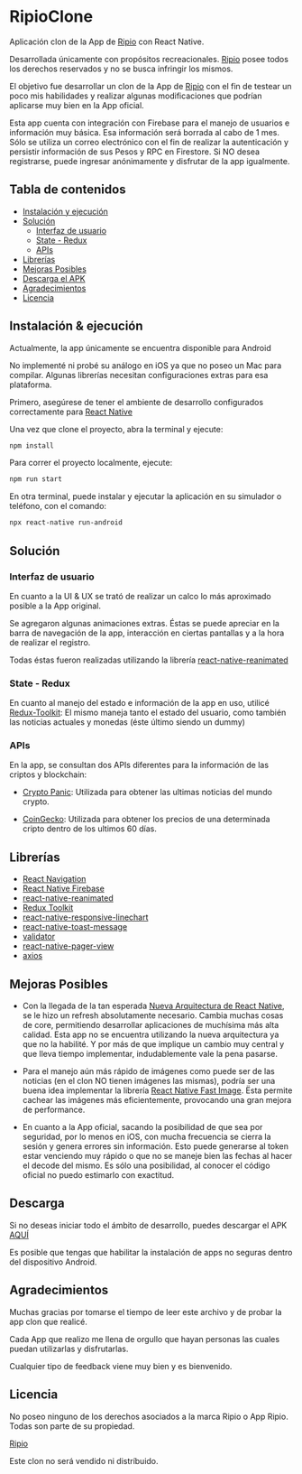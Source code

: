 # RipioClone
Aplicación clon de la App de [Ripio](https://www.ripio.com/ar/) con React Native.

Desarrollada únicamente con propósitos recreacionales.
[Ripio](https://www.ripio.com/ar/) posee todos los derechos reservados y no se busca infringir los mismos. 

El objetivo fue desarrollar un clon de la App de [Ripio](https://play.google.com/store/apps/details?id=com.ripio.android&hl=es_AR&gl=US) con el fin de 
testear un poco mis habilidades y realizar algunas modificaciones que podrían aplicarse muy bien en la App oficial.

Esta app cuenta con integración con Firebase para el manejo de usuarios e información muy básica. Esa información será borrada al cabo de 1 mes. Sólo se utiliza un correo
electrónico con el fin de realizar la autenticación y persistir información de sus Pesos y RPC en Firestore. Si NO desea registrarse, puede ingresar anónimamente
y disfrutar de la app igualmente.

## Tabla de contenidos

- [Instalación y ejecución](#instalación--ejecución)
- [Solución](#solución)
  - [Interfaz de usuario](#interfaz-de-usuario)
  - [State - Redux](#state---redux)
  - [APIs](#apis)
- [Librerías](#librerías)
- [Mejoras Posibles](#mejoras-posibles)
- [Descarga el APK](#descarga)
- [Agradecimientos](#agradecimientos)
- [Licencia](#licencia)


## Instalación & ejecución

Actualmente, la app únicamente se encuentra disponible para Android

No implementé ni probé su análogo en iOS ya que no poseo un Mac para compilar. Algunas librerías necesitan configuraciones extras para esa plataforma.

Primero, asegúrese de tener el ambiente de desarrollo configurados correctamente para [React Native](https://reactnative.dev/)

Una vez que clone el proyecto, abra la terminal y ejecute:
```bash
npm install
```

Para correr el proyecto localmente, ejecute:
```bash
npm run start
```

En otra terminal, puede instalar y ejecutar la aplicación en su simulador o teléfono, con el comando:
```bash
npx react-native run-android
```

## Solución

### Interfaz de usuario

En cuanto a la UI & UX se trató de realizar un calco lo más aproximado posible a la App original.

Se agregaron algunas animaciones extras. Éstas se puede apreciar en la barra de navegación de la app, interacción en ciertas pantallas y a la hora de realizar el registro.

Todas éstas fueron realizadas utilizando la librería [react-native-reanimated](https://docs.swmansion.com/react-native-reanimated/)

### State - Redux

En cuanto al manejo del estado e información de la app en uso, utilicé [Redux-Toolkit](https://redux-toolkit.js.org/): El mismo maneja tanto el estado del usuario, como también las noticias actuales y monedas (éste último siendo un dummy)

### APIs

En la app, se consultan dos APIs diferentes para la información de las criptos y blockchain:

- [Crypto Panic](https://cryptopanic.com/): Utilizada para obtener las ultimas noticias del mundo crypto.

- [CoinGecko](https://www.coingecko.com/es): Utilizada para obtener los precios de una determinada cripto dentro de los ultimos 60 días.

## Librerías
- [React Navigation](https://reactnavigation.org/)
- [React Native Firebase](https://rnfirebase.io/)
- [react-native-reanimated](https://docs.swmansion.com/react-native-reanimated/)
- [Redux Toolkit](https://redux-toolkit.js.org/)
- [react-native-responsive-linechart](https://react-native-responsive-linechart.surge.sh/)
- [react-native-toast-message](https://github.com/calintamas/react-native-toast-message)
- [validator](https://github.com/validatorjs/validator.js)
- [react-native-pager-view](https://github.com/callstack/react-native-pager-view)
- [axios](https://axios-http.com/docs/intro)

## Mejoras Posibles
- Con la llegada de la tan esperada [Nueva Arquitectura de React Native](https://reactnative.dev/docs/new-architecture-intro), se le hizo un refresh absolutamente necesario.
Cambia muchas cosas de core, permitiendo desarrollar aplicaciones de muchísima más alta calidad. Esta app no se encuentra utilizando la nueva arquitectura ya que no la habilité.
Y por más de que implique un cambio muy central y que lleva tiempo implementar, indudablemente vale la pena pasarse.

- Para el manejo aún más rápido de imágenes como puede ser de las noticias (en el clon NO tienen imágenes las mismas), podría ser 
una buena idea implementar la librería [React Native Fast Image](https://github.com/DylanVann/react-native-fast-image). Ësta permite cachear las
imágenes más eficientemente, provocando una gran mejora de performance.

- En cuanto a la App oficial, sacando la posibilidad de que sea por seguridad, por lo menos en iOS, con mucha frecuencia se cierra la sesión y genera errores sin información. Esto puede generarse al token estar venciendo muy rápido o que no se maneje bien las fechas al hacer el decode del mismo. Es sólo una posibilidad, al conocer el código oficial no puedo estimarlo con exactitud.

## Descarga

Si no deseas iniciar todo el ámbito de desarrollo, puedes descargar el APK [AQUÍ](https://drive.google.com/file/d/117rDklek4utuOzeFQVfDNMr_ySxXFO8b/view)

Es posible que tengas que habilitar la instalación de apps no seguras dentro del dispositivo Android.

## Agradecimientos
Muchas gracias por tomarse el tiempo de leer este archivo y de probar la app clon que realicé.

Cada App que realizo me llena de orgullo que hayan personas las cuales puedan utilizarlas y disfrutarlas.

Cualquier tipo de feedback viene muy bien y es bienvenido.

## Licencia
No poseo ninguno de los derechos asociados a la marca Ripio o App Ripio. Todas son parte de su propiedad. 

[Ripio](https://www.ripio.com/ar/)

Este clon no será vendido ni distríbuido.
